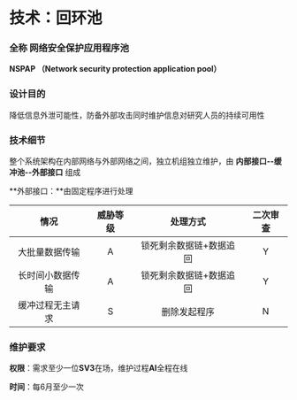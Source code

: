# 技术：回环池

### 全称 网络安全保护应用程序池 

**NSPAP （Network security protection application pool）**

### **设计目的**

降低信息外泄可能性，防备外部攻击同时维护信息对研究人员的持续可用性

### **技术细节**

整个系统架构在内部网络与外部网络之间，独立机组独立维护，由 **内部接口--缓冲池--外部接口** 组成

**外部接口：**由固定程序进行处理

| 情况 | 威胁等级 | 处理方式 | 二次审查 |
| :---: | :---: | :---: | :---: |
| 大批量数据传输 | A | 锁死剩余数据链+数据追回 | Y |
| 长时间小数据传输 | A | 锁死剩余数据链+数据追回 | Y |
| 缓冲过程无主请求 | S | 删除发起程序 | N |

### 维护要求

**权限**：需求至少一位**SV3**在场，维护过程**AI**全程在线

**时间**：每6月至少一次

